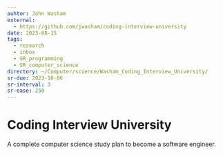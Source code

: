 ```yaml
---
auhtor: John Washam
external:
  - https://github.com/jwasham/coding-interview-university
date: 2023-08-15
tags:
  - research
  - inbox
  - SR_programming
  - SR_computer_science
directory: ~/Computer/science/Washam_Coding_Interview_University/
sr-due: 2023-10-06
sr-interval: 3
sr-ease: 250
---
```


# Coding Interview University

A complete computer science study plan to become a software engineer.
